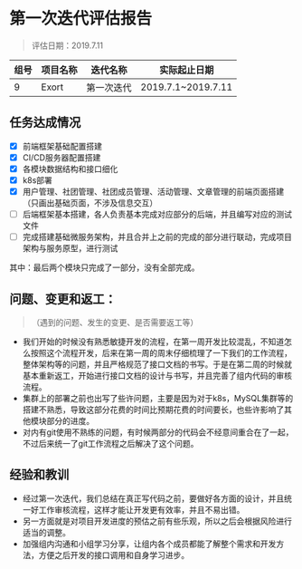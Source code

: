 # 第一次迭代评估报告

> 评估日期：2019.7.11

| 组号 | 项目名称 | 迭代名称   | 实际起止日期       |
| ---- | -------- | ---------- | ------------------ |
| 9    | Exort    | 第一次迭代 | 2019.7.1~2019.7.11 |

## 任务达成情况

- [x] 前端框架基础配置搭建
- [x] CI/CD服务器配置搭建
- [x] 各模块数据结构和接口细化
- [x] k8s部署
- [x] 用户管理、社团管理、社团成员管理、活动管理、文章管理的前端页面搭建（只画出基础页面，不涉及信息交互）
- [ ] 后端框架基本搭建，各人负责基本完成对应部分的后端，并且编写对应的测试文件
- [ ] 完成搭建基础微服务架构，并且合并上之前的完成的部分进行联动，完成项目架构与服务原型，进行测试

其中：最后两个模块只完成了一部分，没有全部完成。

## 问题、变更和返工：

> （遇到的问题、发生的变更、是否需要返工等）

- 我们开始的时候没有熟悉敏捷开发的流程，在第一周开发比较混乱，不知道怎么按照这个流程开发，后来在第一周的周末仔细梳理了一下我们的工作流程，整体架构等的问题，并且严格规范了接口文档的书写。于是在第二周的时候就基本重新返工，开始进行接口文档的设计与书写，并且完善了组内代码的审核流程。
- 集群上的部署之前也出写了些许问题，主要是因为对于k8s，MySQL集群等的搭建不熟悉，导致这部分花费的时间比预期花费的时间要长，也些许影响了其他模块部分的进度。
- 对内有git使用不熟练的问题，有时候两部分的代码会不经意间重合在了一起，不过后来统一了git工作流程之后解决了这个问题。



## 经验和教训

- 经过第一次迭代，我们总结在真正写代码之前，要做好各方面的设计，并且统一好工作审核流程，这样才能让开发更有效率，并且不易出错。
- 另一方面就是对项目开发进度的预估之前有些乐观，所以之后会根据风险进行适当的调整。
- 加强组内沟通和小组学习分享，让组内各个成员都能了解整个需求和开发方法，方便之后开发的接口调用和自身学习进步。

